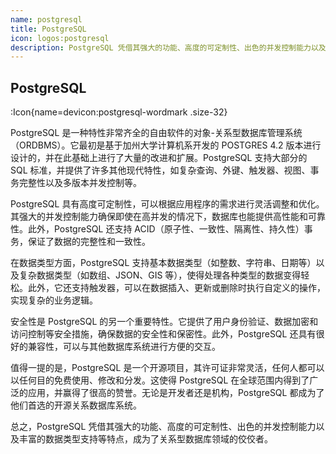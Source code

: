 ```yaml
---
name: postgresql
title: PostgreSQL
icon: logos:postgresql
description: PostgreSQL 凭借其强大的功能、高度的可定制性、出色的并发控制能力以及丰富的数据类型支持等特点，成为了关系型数据库领域的佼佼者。
---
```


## PostgreSQL

:Icon{name=devicon:postgresql-wordmark .size-32}

PostgreSQL 是一种特性非常齐全的自由软件的对象-关系型数据库管理系统（ORDBMS）。它最初是基于加州大学计算机系开发的 POSTGRES 4.2 版本进行设计的，并在此基础上进行了大量的改进和扩展。PostgreSQL 支持大部分的 SQL 标准，并提供了许多其他现代特性，如复杂查询、外键、触发器、视图、事务完整性以及多版本并发控制等。

PostgreSQL 具有高度可定制性，可以根据应用程序的需求进行灵活调整和优化。其强大的并发控制能力确保即使在高并发的情况下，数据库也能提供高性能和可靠性。此外，PostgreSQL 还支持 ACID（原子性、一致性、隔离性、持久性）事务，保证了数据的完整性和一致性。

在数据类型方面，PostgreSQL 支持基本数据类型（如整数、字符串、日期等）以及复杂数据类型（如数组、JSON、GIS 等），使得处理各种类型的数据变得轻松。此外，它还支持触发器，可以在数据插入、更新或删除时执行自定义的操作，实现复杂的业务逻辑。

安全性是 PostgreSQL 的另一个重要特性。它提供了用户身份验证、数据加密和访问控制等安全措施，确保数据的安全性和保密性。此外，PostgreSQL 还具有很好的兼容性，可以与其他数据库系统进行方便的交互。

值得一提的是，PostgreSQL 是一个开源项目，其许可证非常灵活，任何人都可以以任何目的免费使用、修改和分发。这使得 PostgreSQL 在全球范围内得到了广泛的应用，并赢得了很高的赞誉。无论是开发者还是机构，PostgreSQL 都成为了他们首选的开源关系数据库系统。

总之，PostgreSQL 凭借其强大的功能、高度的可定制性、出色的并发控制能力以及丰富的数据类型支持等特点，成为了关系型数据库领域的佼佼者。
